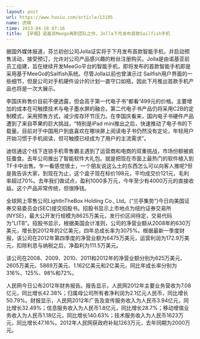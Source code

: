 ```yaml
---
layout: post
url: https://www.huxiu.com/article/13195
name: 虎嗅
time: 2013-04-18 07:16
title: 【早报】诺基亚Meego离职团队之作，Jolla下月发布首款Sailfish手机
---
```

据国外媒体报道，芬兰初创公司Jolla证实将于下月发布首款智能手机，并启动预售活动，接受预订，允许对公司产品感兴趣的粉丝注册购买。Jolla是由诺基亚前员工组建，旨在继续开发MeeGo平台的智能手机，即将发布的首款智能手机即是采用基于MeeGo的Sailfish系统。尽管Jolla以前也曾演示过 Sailfish用户界面的一些细节，但是公司对手机硬件设计的计划一直守口如瓶，因此下月推出首款手机产品也将是一次大展示。

李国庆称售价目前不便透露，但会高于第一代电子书“都看”499元的价格。主要增加的成本在可触摸技术与电子墨水屏的融合。第二代电子书产品仍将采用C2B的定制模式，采用预售方式，减少库存环节压力。在李国庆看来，国内电子书硬件产品遭到了来自苹果的巨大挑战，“特别是iPad mini推出之后，快速推动了电子书的下载量。目前对于中国用户到底喜欢在哪块屏上阅读电子书仍然没有定论，年轻用户开始习惯于手机阅读，但可触摸已经成为了用户的主流需求”。

迪信通这个线下连锁手机零售霸主遇到了运营商和电商的双重挑战，市场份额被疯狂蚕食。去年公司推出了智能软件大礼包。就是把现在市面上最热门的软件植入到TF卡中出售。乍一看感觉很土，一个朋友说这么土的东西怎么可以向客人推呢?但是我告诉大家，到现在为止，这个盒子现在标价198元，平均成交价121元，毛利率超过70%。去年我们做试点，盈利1000多万元，今年至少有4000万元的直接收益。这个产品非常传统，但很挣钱。

全球网上零售公司LightInTheBox Holding Co., Ltd。(“兰亭集势”)今日向美国证券交易委员会(SEC)提交招股书。招股书显示上市地点为纽约证券交易所(NYSE)，最大公开发行规模为8625万美元，发行价区间待定，交易代码为“LITB”。招股书显示，根据美国会计准则，公司的净营业额从2008年的630万美元，增长到2012年的2亿美元，四年总成长率为3075%。根据最新一季度财报，该公司在2012年第四季度的净营业额为6475万美元，运营利润为172.9万美元，扣除利息与纳税之后，净盈利为111.5万美元。

该公司在2008、2009、2010、2011和2012年的净营业额分别为625万美元、2605万美元、5869万美元、1.162亿美元和2亿美元，同比年成长率分别为316%、125%、98%和72%。

人民网今日公布2012年财务报告。报告显示，人民网2012年主要业务营收为7.08亿元，同比增长42.38%；归属母公司所有者净利润为2.1亿元人民币，同比增长50.79%。财报显示，人民网2012年广告及宣传服务收入为人民币3.94亿元，同比增长32.49%；信息服务收入为人民币1.8亿元，同比增长28.7%；移动增值业务收入为人民币1.18亿元，同比增长140.63%；技术服务收入为人民币1623万元，同比增长47.16%。2012年人民网获政府补贴1263万元，去年同期为2000万元。

